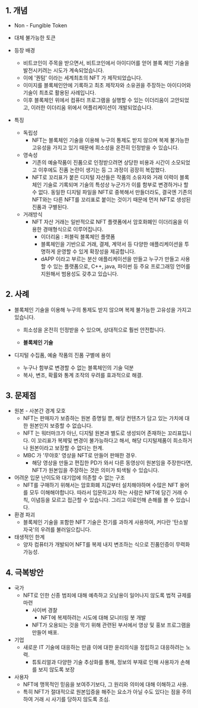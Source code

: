 
## 1. 개념
- Non - Fungible Token
- 대체 불가능한 토큰

- 등장 배경
	- 비트코인이 주목을 받으면서, 비트코인에서 아이디어를 얻어 블록 체인 기술을 발전시키려는 시도가 계속되었습니다.
	- 이에 '퀀텀' 이라는 세계최초의 NFT 가 제작되었습니다.
	- 이미지를 블록체인안에 기록하고 최초 제작자와 소유권을 주장하는 아이디어와 기술이 최초로 활용된 사례입니다.
	- 이후 블록체인 위에서 컴퓨터 프로그램을 실행할 수 있는 이더리움이 고안되었고, 이러한 이더리움 위에서 어플리케이션이 개발되었습니다. 

- 특징
	- 독립성
		- NFT는 블록체인 기술을 이용해 누구의 통제도 받지 않으며 복제 불가능한 고유성을 가지고 있기 때문에 희소성을 온전히 인정받을 수 있습니다.
	- 영속성
		- 기존의 예술작품이 진품으로 인정받으려면 상당한 비용과 시간이 소모되었고 이후에도 진품 논란이 생기는 등 그 과정이 굉장히 복잡했다. 
		- NFT로 꼬리표가 붙은 디지털 자산들은 작품의 소유자와 거래 이력이 블록체인 기술로 기록되며 기술의 특성상 누군가가 이를 함부로 변경하거나 할 수 없다. 동일한 디지털 파일을 NFT로 중복해서 만들더라도, 결국엔 기존의 NFT와는 다른 NFT를 꼬리표로 붙이는 것이기 때문에 먼저 NFT로 생성된 진품과 구별된다.
	- 거래방식
		- NFT 자산 거래는 일반적으로 NFT 플랫폼에서 암호화폐인 이더리움을 이용한 경매형식으로 이루어집니다. 
			- 이더리움 : 퍼블릭 블록체인 플랫폼
			- 블록체인을 기반으로 거래, 결제, 계약서 등 다양한 애플리케이션을 투명하게 운영할 수 있게 확장성을 제공합니다.
			- dAPP 이라고 부르는 분산 애플리케이션을 만들고 누구가 만들고 사용할 수 있는 플랫폼으로, C++, java, 파이썬 등 주요 프로그래밍 언어를 지원해서 범용성도 갖추고 있습니다. 
## 2. 사례
- 블록체인 기술을 이용해 누구의 통제도 받지 않으며 복제 불가능한 고유성을 가지고 있습니다.
	- 희소성을 온전히 인정받을 수 있으며, 상대적으로 훨씬 안전합니다.

	- **블록체인 기술**

- 디지털 수집품, 예술 작품의 진품 구별에 용이
	- 누구나 함부로 변경할 수 없는 블록체인의 기술 덕분
	- 복사, 변조, 확률와 통계 조작의 우려를 효과적으로 해결.



## 3. 문제점
- 원본 - 사본간 경계 모호
	- NFT는 판매자가 보증하는 원본 증명일 뿐, 해당 컨텐츠가 담고 있는 가치에 대한 원본인지 보증할 수 없습니다. 
	- NFT 는 워터마크가 아닌, 디지털 원본과 별도로 생성되어 존재하는 꼬리표입니다. 이 꼬리표가 복제및 변경이 불가능하다고 해서, 해당 디지털제품이 희소하거나 원본이라고 보장할 수 없다는 한계.
	- MBC 가  '무야호' 영상을 NFT로 만들어 판매한 경우.
		- 해당 영상을 만들고 편집한 PD가 와서 다른 동영상이 원본임을 주장한다면, NFT가 원본임을 주장하는 것은 의미가 퇴색될 수 있습니다.
- 어려운 입문 난이도와 대기업에 의존할 수 없는 구조
	- NFT를 구매하기 위해서는 암호화폐 지갑부터 설치해야하며 수많은 NFT 용어를 모두 이해해야합니다. 따라서 입문하고자 하는 사람은 NFT에 담긴 거래 수칙, 이념등을 모르고 접근할 수 있습니다. 그리고 이로인해 손해를 볼 수 있습니다.
- 환경 파괴
	- 블록체인 기술을 포함한 NFT 기술은 전기를 과하게 사용하여, 커다란 '탄소발자국'의 우려를 불러일으킵니다. 
- 태생적인 한계
	- 양자 컴퓨터가 개발되어 NFT를 복제 내지 변조하는 식으로 진품인증이 무력화 가능성. 
## 4. 극복방안
- 국가
	- NFT로 인한 신종 범죄에 대해 예측하고 오남용이 일어나지 않도록 법적 규제를 마련
		- 사이버 경찰
			- NFT에 복제하려는 시도에 대해 모니터링 봇 개발
		- NFT가 오용되는 것을 막기 위해 관련된 부서에서 영상 및 홍보 프로그램을 만들어 배포.
- 기업
	- 새로운 IT 기술에 대응하는 만큼 이에 대한 윤리의식을 정립하고 대응하려는 노력.
		- 튜토리얼과 다양한 기술 추상화를 통해, 정보의 부재로 인해 사용자가 손해를 보지 않도록 보장
- 사용자
	- NFT에 맹목적인 믿음을 보여주기보다, 그 원리와 의미에 대해 이해하고 사용.
	- 특히 NFT가 절대적으로 원본입증을 해주는 요소가 아닐 수도 있다는 점을 주의하여 거래 시 사기를 당하지 않도록 조심.

